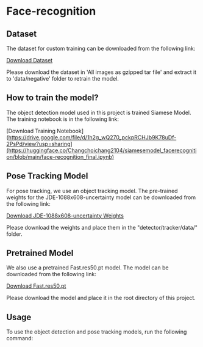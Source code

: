 # Face-recognition

## Dataset

The dataset for custom training can be downloaded from the following link:

[Download Dataset](https://vis-www.cs.umass.edu/lfw/)

Please download the dataset in 'All images as gzipped tar file' and extract it to 'data/negative' folder to retrain the model.

## How to train the model?

The object detection model used in this project is trained Siamese Model. The training notebook is in the following link:

[Download Training Notebook](https://drive.google.com/file/d/1h2g_wQ270_pckpRCHJb9K78uDf-2PsPd/view?usp=sharing](https://huggingface.co/Changchoichang2104/siamesemodel_facerecognition/blob/main/face-recognition_final.ipynb)

## Pose Tracking Model

For pose tracking, we use an object tracking model. The pre-trained weights for the JDE-1088x608-uncertainty model can be downloaded from the following link:

[Download JDE-1088x608-uncertainty Weights](https://drive.google.com/file/d/1oek1aj9t7pTi1u70nSlwx0qNVWvEvRrf/view?usp=sharing)

Please download the weights and place them in the "detector/tracker/data/" folder.

## Pretrained Model

We also use a pretrained Fast.res50.pt model. The model can be downloaded from the following link:

[Download Fast.res50.pt](https://drive.google.com/file/d/1oek1aj9t7pTi1u70nSlwx0qNVWvEvRrf/view?usp=sharing)

Please download the model and place it in the root directory of this project.

## Usage

To use the object detection and pose tracking models, run the following command:
